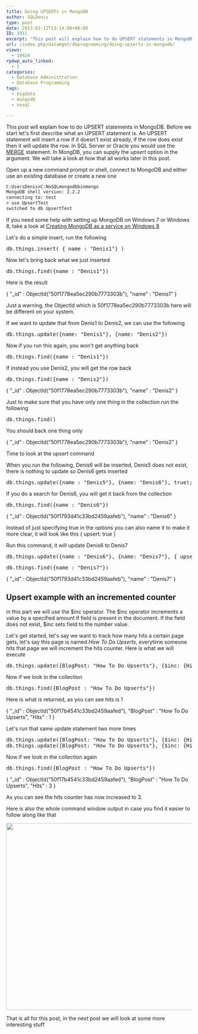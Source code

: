 ```yaml
---
title: Doing UPSERTs in MongoDB
author: SQLDenis
type: post
date: 2013-01-12T13:14:00+00:00
ID: 1911
excerpt: "This post will explain how to do UPSERT statements in MongoDB. Before we start let's first describe what an UPSERT statement is. An UPSERT statement will insert a row if it doesn't exist already, if the row does exist then it will update the row. In SQL&hellip;"
url: /index.php/datamgmt/dbprogramming/doing-upserts-in-mongodb/
views:
  - 19424
rp4wp_auto_linked:
  - 1
categories:
  - Database Administration
  - Database Programming
tags:
  - bigdata
  - mongodb
  - nosql

---
```

This post will explain how to do UPSERT statements in MongoDB. Before we start let's first describe what an UPSERT statement is. An UPSERT statement will insert a row if it doesn't exist already, if the row does exist then it will update the row. In SQL Server or Oracle you would use the [MERGE][1] statement. In MongDB, you can supply the _upsert_ option in the<options> argument. We will take a look at how that all works later in this post.</options>

Open up a new command prompt or shell, connect to MongoDB and either use an existing database or create a new one

```cmd
C:UsersDenis>C:NoSQLmongodbbinmongo
MongoDB shell version: 2.2.2
connecting to: test
> use UpsertTest
switched to db UpsertTest
```

If you need some help with setting up MongoDB on Windows 7 or Windows 8, take a look at [Creating MongoDB as a service on Windows 8][2]

Let's do a simple insert, run the following

<pre>db.things.insert( { name : "Denis1"} )</pre>

Now let's bring back what we just inserted

<pre>db.things.find({name : "Denis1"})</pre>

Here is the result
  
{ "_id" : ObjectId("50f1778ea5ec290b7773303b"), "name" : "Denis1" }

Just a warning, the ObjectId which is 50f1778ea5ec290b7773303b here will be different on your system.

If we want to update that from Denis1 to Denis2, we can use the following

<pre>db.things.update({name: "Denis1"}, {name: "Denis2"})</pre>

Now if you run this again, you won't get anything back

<pre>db.things.find({name : "Denis1"})</pre>

If instead you use Denis2, you will get the row back

<pre>db.things.find({name : "Denis2"})</pre>

{ "_id" : ObjectId("50f1778ea5ec290b7773303b"), "name" : "Denis2" }

Just to make sure that you have only one thing in the collection run the following

<pre>db.things.find()</pre>

You should back one thing only
  
{ "_id" : ObjectId("50f1778ea5ec290b7773303b"), "name" : "Denis2" }

Time to look at the upsert command
  
When you run the following, Denis6 will be inserted, Denis5 does not exist, there is nothing to update so Denis6 gets inserted

<pre>db.things.update({name : "Denis5"}, {name: "Denis6"}, true);</pre>

If you do a search for Denis6, you will get it back from the collection

<pre>db.things.find({name : "Denis6"})</pre>

{ "_id" : ObjectId("50f1793d41c33bd2459aafeb"), "name" : "Denis6" }

Instead of just specifying true in the options you can also name it to make it more clear, it will look like this { upsert: true }

Run this command, it will update Denis6 to Denis7

<pre>db.things.update({name : "Denis6"}, {name: "Denis7"}, { upsert: true });</pre>

<pre>db.things.find({name : "Denis7"})</pre>

{ "_id" : ObjectId("50f1793d41c33bd2459aafeb"), "name" : "Denis7" }

## Upsert example with an incremented counter

in this part we will use the $inc operator. The $inc operator increments a value by a specified amount if field is present in the document. If the field does not exist, $inc sets field to the number value.

Let's get started, let's say we want to track how many hits a certain page gets, let's say this page is named _How To Do Upserts_, everytime someone hits that page we will increment the hits counter. Here is what we will execute

<pre>db.things.update({BlogPost: "How To Do Upserts"}, {$inc: {Hits: 1}}, { upsert: true });</pre>

Now if we look in the collection

<pre>db.things.find({BlogPost : "How To Do Upserts"})</pre>

Here is what is returned, as you can see hits is 1
  
{ "_id" : ObjectId("50f17b4541c33bd2459aafed"), "BlogPost" : "How To Do Upserts", "Hits" : 1 }
  
Let's run that same update statement two more times

<pre>db.things.update({BlogPost: "How To Do Upserts"}, {$inc: {Hits: 1}}, { upsert: true });
db.things.update({BlogPost: "How To Do Upserts"}, {$inc: {Hits: 1}}, { upsert: true });</pre>

Now if we look in the collection again

<pre>db.things.find({BlogPost : "How To Do Upserts"})</pre>

{ "_id" : ObjectId("50f17b4541c33bd2459aafed"), "BlogPost" : "How To Do Upserts", "Hits" : 3 }

As you can see the hits counter has now increased to 3.

Here is also the whole command window output in case you find it easier to follow along like that

<div class="image_block">
  <a href="https://lessthandot.z19.web.core.windows.net/wp-content/uploads/blogs/DataMgmt/Denis/mongo/MongoDBCOnsoleOutput.PNG?mtime=1358002899"><img alt="" src="https://lessthandot.z19.web.core.windows.net/wp-content/uploads/blogs/DataMgmt/Denis/mongo/MongoDBCOnsoleOutput.PNG?mtime=1358002899" width="682" height="507" /></a>
</div>

That is all for this post, in the next post we will look at some more interesting stuff

 [1]: /index.php/DataMgmt/DBProgramming/MSSQLServer/sql-advent-2011-day-10
 [2]: /index.php/DataMgmt/DBProgramming/creating-mongodb-as-a-service